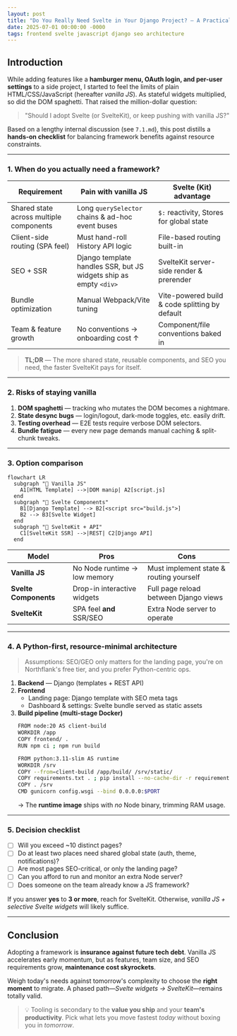 ```yaml
---
layout: post
title: "Do You Really Need Svelte in Your Django Project? — A Practical Guide to Choosing Between Vanilla JS and Frameworks"
date: 2025-07-01 00:00:00 -0000
tags: frontend svelte javascript django seo architecture
---
```


## Introduction

While adding features like a **hamburger menu, OAuth login, and per-user settings** to a side project, I started to feel the limits of plain HTML/CSS/JavaScript (hereafter *vanilla JS*). As stateful widgets multiplied, so did the DOM spaghetti. That raised the million-dollar question:

> "Should I adopt Svelte (or SvelteKit), or keep pushing with vanilla JS?"

Based on a lengthy internal discussion (see `7.1.md`), this post distills a **hands-on checklist** for balancing framework benefits against resource constraints.

---

### 1. When do you actually need a framework?

| Requirement | Pain with vanilla JS | Svelte (Kit) advantage |
|-------------|----------------------|------------------------|
| Shared state across multiple components | Long `querySelector` chains & ad-hoc event buses | `$:` reactivity, Stores for global state |
| Client-side routing (SPA feel) | Must hand-roll History API logic | File-based routing built-in |
| SEO + SSR | Django template handles SSR, but JS widgets ship as empty `<div>` | SvelteKit server-side render & prerender |
| Bundle optimization | Manual Webpack/Vite tuning | Vite-powered build & code splitting by default |
| Team & feature growth | No conventions → onboarding cost ↑ | Component/file conventions baked in |

> **TL;DR** — The more shared state, reusable components, and SEO you need, the faster SvelteKit pays for itself.

---

### 2. Risks of staying vanilla

1. **DOM spaghetti** — tracking who mutates the DOM becomes a nightmare.
2. **State desync bugs** — login/logout, dark-mode toggles, etc. easily drift.
3. **Testing overhead** — E2E tests require verbose DOM selectors.
4. **Bundle fatigue** — every new page demands manual caching & split-chunk tweaks.

---

### 3. Option comparison

```mermaid
flowchart LR
  subgraph "👟 Vanilla JS"
    A1[HTML Template] -->|DOM manip| A2[script.js]
  end
  subgraph "🧩 Svelte Components"
    B1[Django Template] --> B2[<script src="build.js">]
    B2 --> B3[Svelte Widget]
  end
  subgraph "🚀 SvelteKit + API"
    C1[SvelteKit SSR] -->|REST| C2[Django API]
  end
```

| Model | Pros | Cons |
|-------|------|------|
| **Vanilla JS** | No Node runtime → low memory | Must implement state & routing yourself |
| **Svelte Components** | Drop-in interactive widgets | Full page reload between Django views |
| **SvelteKit** | SPA feel **and** SSR/SEO | Extra Node server to operate |

---

### 4. A Python-first, resource-minimal architecture

> Assumptions: SEO/GEO only matters for the landing page, you're on Northflank's free tier, and you prefer Python-centric ops.

1. **Backend** — Django (templates + REST API)
2. **Frontend**
   * Landing page: Django template with SEO meta tags
   * Dashboard & settings: Svelte bundle served as static assets
3. **Build pipeline (multi-stage Docker)**
   ```bash
   FROM node:20 AS client-build
   WORKDIR /app
   COPY frontend/ .
   RUN npm ci ; npm run build

   FROM python:3.11-slim AS runtime
   WORKDIR /srv
   COPY --from=client-build /app/build/ /srv/static/
   COPY requirements.txt . ; pip install --no-cache-dir -r requirements.txt
   COPY . /srv
   CMD gunicorn config.wsgi --bind 0.0.0.0:$PORT
   ```
   → The **runtime image** ships with *no* Node binary, trimming RAM usage.

---

### 5. Decision checklist

- [ ] Will you exceed ~10 distinct pages?
- [ ] Do at least two places need shared global state (auth, theme, notifications)?
- [ ] Are most pages SEO-critical, or only the landing page?
- [ ] Can you afford to run and monitor an extra Node server?
- [ ] Does someone on the team already know a JS framework?

If you answer **yes** to **3 or more**, reach for SvelteKit. Otherwise, *vanilla JS + selective Svelte widgets* will likely suffice.

---

## Conclusion

Adopting a framework is **insurance against future tech debt**. Vanilla JS accelerates early momentum, but as features, team size, and SEO requirements grow, **maintenance cost skyrockets**.

Weigh today's needs against tomorrow's complexity to choose the **right moment** to migrate. A phased path—*Svelte widgets → SvelteKit*—remains totally valid.

> 💡 Tooling is secondary to the **value you ship** and your **team's productivity**. Pick what lets you move fastest *today* without boxing you in *tomorrow*. 